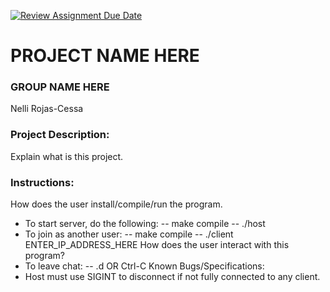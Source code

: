 [![Review Assignment Due Date](https://classroom.github.com/assets/deadline-readme-button-24ddc0f5d75046c5622901739e7c5dd533143b0c8e959d652212380cedb1ea36.svg)](https://classroom.github.com/a/SQs7pKlr)
# PROJECT NAME HERE

### GROUP NAME HERE

Nelli Rojas-Cessa
       
### Project Description:

Explain what is this project.
  
### Instructions:

How does the user install/compile/run the program.
- To start server, do the following:
  -- make compile
  -- ./host
- To join as another user:
  -- make compile
  -- ./client ENTER_IP_ADDRESS_HERE 
How does the user interact with this program?
- To leave chat:
  -- .d OR Ctrl-C
Known Bugs/Specifications:
- Host must use SIGINT to disconnect if not fully connected to any client.
